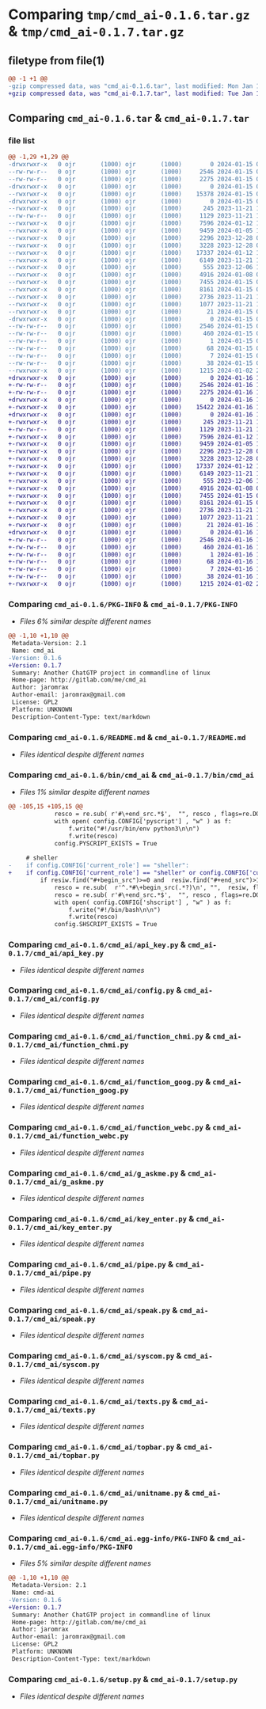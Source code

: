 # Comparing `tmp/cmd_ai-0.1.6.tar.gz` & `tmp/cmd_ai-0.1.7.tar.gz`

## filetype from file(1)

```diff
@@ -1 +1 @@
-gzip compressed data, was "cmd_ai-0.1.6.tar", last modified: Mon Jan 15 09:50:28 2024, max compression
+gzip compressed data, was "cmd_ai-0.1.7.tar", last modified: Tue Jan 16 15:06:41 2024, max compression
```

## Comparing `cmd_ai-0.1.6.tar` & `cmd_ai-0.1.7.tar`

### file list

```diff
@@ -1,29 +1,29 @@
-drwxrwxr-x   0 ojr       (1000) ojr       (1000)        0 2024-01-15 09:50:28.433340 cmd_ai-0.1.6/
--rw-rw-r--   0 ojr       (1000) ojr       (1000)     2546 2024-01-15 09:50:28.433340 cmd_ai-0.1.6/PKG-INFO
--rw-rw-r--   0 ojr       (1000) ojr       (1000)     2275 2024-01-15 09:50:23.000000 cmd_ai-0.1.6/README.md
-drwxrwxr-x   0 ojr       (1000) ojr       (1000)        0 2024-01-15 09:50:28.433340 cmd_ai-0.1.6/bin/
--rwxrwxr-x   0 ojr       (1000) ojr       (1000)    15378 2024-01-15 09:50:25.000000 cmd_ai-0.1.6/bin/cmd_ai
-drwxrwxr-x   0 ojr       (1000) ojr       (1000)        0 2024-01-15 09:50:28.433340 cmd_ai-0.1.6/cmd_ai/
--rwxrwxr-x   0 ojr       (1000) ojr       (1000)      245 2023-11-21 14:40:25.000000 cmd_ai-0.1.6/cmd_ai/__init__.py
--rw-rw-r--   0 ojr       (1000) ojr       (1000)     1129 2023-11-21 16:13:50.000000 cmd_ai-0.1.6/cmd_ai/api_key.py
--rwxrwxr-x   0 ojr       (1000) ojr       (1000)     7596 2024-01-12 15:46:05.000000 cmd_ai-0.1.6/cmd_ai/config.py
--rwxrwxr-x   0 ojr       (1000) ojr       (1000)     9459 2024-01-05 12:51:47.000000 cmd_ai-0.1.6/cmd_ai/function_chmi.py
--rwxrwxr-x   0 ojr       (1000) ojr       (1000)     2296 2023-12-28 08:29:31.000000 cmd_ai-0.1.6/cmd_ai/function_goog.py
--rwxrwxr-x   0 ojr       (1000) ojr       (1000)     3228 2023-12-28 08:29:31.000000 cmd_ai-0.1.6/cmd_ai/function_webc.py
--rwxrwxr-x   0 ojr       (1000) ojr       (1000)    17337 2024-01-12 15:56:37.000000 cmd_ai-0.1.6/cmd_ai/g_askme.py
--rwxrwxr-x   0 ojr       (1000) ojr       (1000)     6149 2023-11-21 16:13:50.000000 cmd_ai-0.1.6/cmd_ai/key_enter.py
--rwxrwxr-x   0 ojr       (1000) ojr       (1000)      555 2023-12-06 16:02:32.000000 cmd_ai-0.1.6/cmd_ai/pipe.py
--rwxrwxr-x   0 ojr       (1000) ojr       (1000)     4916 2024-01-08 08:00:50.000000 cmd_ai-0.1.6/cmd_ai/speak.py
--rwxrwxr-x   0 ojr       (1000) ojr       (1000)     7455 2024-01-15 09:50:11.000000 cmd_ai-0.1.6/cmd_ai/syscom.py
--rwxrwxr-x   0 ojr       (1000) ojr       (1000)     8161 2024-01-15 09:50:11.000000 cmd_ai-0.1.6/cmd_ai/texts.py
--rwxrwxr-x   0 ojr       (1000) ojr       (1000)     2736 2023-11-21 16:13:51.000000 cmd_ai-0.1.6/cmd_ai/topbar.py
--rwxrwxr-x   0 ojr       (1000) ojr       (1000)     1077 2023-11-21 16:13:51.000000 cmd_ai-0.1.6/cmd_ai/unitname.py
--rwxrwxr-x   0 ojr       (1000) ojr       (1000)       21 2024-01-15 09:50:28.000000 cmd_ai-0.1.6/cmd_ai/version.py
-drwxrwxr-x   0 ojr       (1000) ojr       (1000)        0 2024-01-15 09:50:28.433340 cmd_ai-0.1.6/cmd_ai.egg-info/
--rw-rw-r--   0 ojr       (1000) ojr       (1000)     2546 2024-01-15 09:50:28.000000 cmd_ai-0.1.6/cmd_ai.egg-info/PKG-INFO
--rw-rw-r--   0 ojr       (1000) ojr       (1000)      460 2024-01-15 09:50:28.000000 cmd_ai-0.1.6/cmd_ai.egg-info/SOURCES.txt
--rw-rw-r--   0 ojr       (1000) ojr       (1000)        1 2024-01-15 09:50:28.000000 cmd_ai-0.1.6/cmd_ai.egg-info/dependency_links.txt
--rw-rw-r--   0 ojr       (1000) ojr       (1000)       68 2024-01-15 09:50:28.000000 cmd_ai-0.1.6/cmd_ai.egg-info/requires.txt
--rw-rw-r--   0 ojr       (1000) ojr       (1000)        7 2024-01-15 09:50:28.000000 cmd_ai-0.1.6/cmd_ai.egg-info/top_level.txt
--rw-rw-r--   0 ojr       (1000) ojr       (1000)       38 2024-01-15 09:50:28.433340 cmd_ai-0.1.6/setup.cfg
--rwxrwxr-x   0 ojr       (1000) ojr       (1000)     1215 2024-01-02 20:26:23.000000 cmd_ai-0.1.6/setup.py
+drwxrwxr-x   0 ojr       (1000) ojr       (1000)        0 2024-01-16 15:06:41.565851 cmd_ai-0.1.7/
+-rw-rw-r--   0 ojr       (1000) ojr       (1000)     2546 2024-01-16 15:06:41.565851 cmd_ai-0.1.7/PKG-INFO
+-rw-rw-r--   0 ojr       (1000) ojr       (1000)     2275 2024-01-16 15:06:38.000000 cmd_ai-0.1.7/README.md
+drwxrwxr-x   0 ojr       (1000) ojr       (1000)        0 2024-01-16 15:06:41.561851 cmd_ai-0.1.7/bin/
+-rwxrwxr-x   0 ojr       (1000) ojr       (1000)    15422 2024-01-16 15:06:40.000000 cmd_ai-0.1.7/bin/cmd_ai
+drwxrwxr-x   0 ojr       (1000) ojr       (1000)        0 2024-01-16 15:06:41.565851 cmd_ai-0.1.7/cmd_ai/
+-rwxrwxr-x   0 ojr       (1000) ojr       (1000)      245 2023-11-21 14:40:25.000000 cmd_ai-0.1.7/cmd_ai/__init__.py
+-rw-rw-r--   0 ojr       (1000) ojr       (1000)     1129 2023-11-21 16:13:50.000000 cmd_ai-0.1.7/cmd_ai/api_key.py
+-rwxrwxr-x   0 ojr       (1000) ojr       (1000)     7596 2024-01-12 15:46:05.000000 cmd_ai-0.1.7/cmd_ai/config.py
+-rwxrwxr-x   0 ojr       (1000) ojr       (1000)     9459 2024-01-05 12:51:47.000000 cmd_ai-0.1.7/cmd_ai/function_chmi.py
+-rwxrwxr-x   0 ojr       (1000) ojr       (1000)     2296 2023-12-28 08:29:31.000000 cmd_ai-0.1.7/cmd_ai/function_goog.py
+-rwxrwxr-x   0 ojr       (1000) ojr       (1000)     3228 2023-12-28 08:29:31.000000 cmd_ai-0.1.7/cmd_ai/function_webc.py
+-rwxrwxr-x   0 ojr       (1000) ojr       (1000)    17337 2024-01-12 15:56:37.000000 cmd_ai-0.1.7/cmd_ai/g_askme.py
+-rwxrwxr-x   0 ojr       (1000) ojr       (1000)     6149 2023-11-21 16:13:50.000000 cmd_ai-0.1.7/cmd_ai/key_enter.py
+-rwxrwxr-x   0 ojr       (1000) ojr       (1000)      555 2023-12-06 16:02:32.000000 cmd_ai-0.1.7/cmd_ai/pipe.py
+-rwxrwxr-x   0 ojr       (1000) ojr       (1000)     4916 2024-01-08 08:00:50.000000 cmd_ai-0.1.7/cmd_ai/speak.py
+-rwxrwxr-x   0 ojr       (1000) ojr       (1000)     7455 2024-01-15 09:50:11.000000 cmd_ai-0.1.7/cmd_ai/syscom.py
+-rwxrwxr-x   0 ojr       (1000) ojr       (1000)     8161 2024-01-15 09:50:11.000000 cmd_ai-0.1.7/cmd_ai/texts.py
+-rwxrwxr-x   0 ojr       (1000) ojr       (1000)     2736 2023-11-21 16:13:51.000000 cmd_ai-0.1.7/cmd_ai/topbar.py
+-rwxrwxr-x   0 ojr       (1000) ojr       (1000)     1077 2023-11-21 16:13:51.000000 cmd_ai-0.1.7/cmd_ai/unitname.py
+-rwxrwxr-x   0 ojr       (1000) ojr       (1000)       21 2024-01-16 15:06:41.000000 cmd_ai-0.1.7/cmd_ai/version.py
+drwxrwxr-x   0 ojr       (1000) ojr       (1000)        0 2024-01-16 15:06:41.565851 cmd_ai-0.1.7/cmd_ai.egg-info/
+-rw-rw-r--   0 ojr       (1000) ojr       (1000)     2546 2024-01-16 15:06:41.000000 cmd_ai-0.1.7/cmd_ai.egg-info/PKG-INFO
+-rw-rw-r--   0 ojr       (1000) ojr       (1000)      460 2024-01-16 15:06:41.000000 cmd_ai-0.1.7/cmd_ai.egg-info/SOURCES.txt
+-rw-rw-r--   0 ojr       (1000) ojr       (1000)        1 2024-01-16 15:06:41.000000 cmd_ai-0.1.7/cmd_ai.egg-info/dependency_links.txt
+-rw-rw-r--   0 ojr       (1000) ojr       (1000)       68 2024-01-16 15:06:41.000000 cmd_ai-0.1.7/cmd_ai.egg-info/requires.txt
+-rw-rw-r--   0 ojr       (1000) ojr       (1000)        7 2024-01-16 15:06:41.000000 cmd_ai-0.1.7/cmd_ai.egg-info/top_level.txt
+-rw-rw-r--   0 ojr       (1000) ojr       (1000)       38 2024-01-16 15:06:41.565851 cmd_ai-0.1.7/setup.cfg
+-rwxrwxr-x   0 ojr       (1000) ojr       (1000)     1215 2024-01-02 20:26:23.000000 cmd_ai-0.1.7/setup.py
```

### Comparing `cmd_ai-0.1.6/PKG-INFO` & `cmd_ai-0.1.7/PKG-INFO`

 * *Files 6% similar despite different names*

```diff
@@ -1,10 +1,10 @@
 Metadata-Version: 2.1
 Name: cmd_ai
-Version: 0.1.6
+Version: 0.1.7
 Summary: Another ChatGTP project in commandline of linux
 Home-page: http://gitlab.com/me/cmd_ai
 Author: jaromrax
 Author-email: jaromrax@gmail.com
 License: GPL2
 Platform: UNKNOWN
 Description-Content-Type: text/markdown
```

### Comparing `cmd_ai-0.1.6/README.md` & `cmd_ai-0.1.7/README.md`

 * *Files identical despite different names*

### Comparing `cmd_ai-0.1.6/bin/cmd_ai` & `cmd_ai-0.1.7/bin/cmd_ai`

 * *Files 1% similar despite different names*

```diff
@@ -105,15 +105,15 @@
             resco = re.sub( r'#\+end_src.*$',  "", resco , flags=re.DOTALL) # ignore \n
             with open( config.CONFIG['pyscript'] , "w" ) as f:
                 f.write("#!/usr/bin/env python3\n\n")
                 f.write(resco)
             config.PYSCRIPT_EXISTS = True
 
     # sheller
-    if config.CONFIG['current_role'] == "sheller":
+    if config.CONFIG['current_role'] == "sheller" or config.CONFIG['current_role'] == "piper":
         if resiw.find("#+begin_src")>=0 and  resiw.find("#+end_src")>10:
             resco = re.sub(  r'^.*#\+begin_src(.*?)\n', "",  resiw, flags=re.DOTALL ) # ignore \n
             resco = re.sub( r'#\+end_src.*$',  "", resco , flags=re.DOTALL) # ignore \n
             with open( config.CONFIG['shscript'] , "w" ) as f:
                 f.write("#!/bin/bash\n\n")
                 f.write(resco)
             config.SHSCRIPT_EXISTS = True
```

### Comparing `cmd_ai-0.1.6/cmd_ai/api_key.py` & `cmd_ai-0.1.7/cmd_ai/api_key.py`

 * *Files identical despite different names*

### Comparing `cmd_ai-0.1.6/cmd_ai/config.py` & `cmd_ai-0.1.7/cmd_ai/config.py`

 * *Files identical despite different names*

### Comparing `cmd_ai-0.1.6/cmd_ai/function_chmi.py` & `cmd_ai-0.1.7/cmd_ai/function_chmi.py`

 * *Files identical despite different names*

### Comparing `cmd_ai-0.1.6/cmd_ai/function_goog.py` & `cmd_ai-0.1.7/cmd_ai/function_goog.py`

 * *Files identical despite different names*

### Comparing `cmd_ai-0.1.6/cmd_ai/function_webc.py` & `cmd_ai-0.1.7/cmd_ai/function_webc.py`

 * *Files identical despite different names*

### Comparing `cmd_ai-0.1.6/cmd_ai/g_askme.py` & `cmd_ai-0.1.7/cmd_ai/g_askme.py`

 * *Files identical despite different names*

### Comparing `cmd_ai-0.1.6/cmd_ai/key_enter.py` & `cmd_ai-0.1.7/cmd_ai/key_enter.py`

 * *Files identical despite different names*

### Comparing `cmd_ai-0.1.6/cmd_ai/pipe.py` & `cmd_ai-0.1.7/cmd_ai/pipe.py`

 * *Files identical despite different names*

### Comparing `cmd_ai-0.1.6/cmd_ai/speak.py` & `cmd_ai-0.1.7/cmd_ai/speak.py`

 * *Files identical despite different names*

### Comparing `cmd_ai-0.1.6/cmd_ai/syscom.py` & `cmd_ai-0.1.7/cmd_ai/syscom.py`

 * *Files identical despite different names*

### Comparing `cmd_ai-0.1.6/cmd_ai/texts.py` & `cmd_ai-0.1.7/cmd_ai/texts.py`

 * *Files identical despite different names*

### Comparing `cmd_ai-0.1.6/cmd_ai/topbar.py` & `cmd_ai-0.1.7/cmd_ai/topbar.py`

 * *Files identical despite different names*

### Comparing `cmd_ai-0.1.6/cmd_ai/unitname.py` & `cmd_ai-0.1.7/cmd_ai/unitname.py`

 * *Files identical despite different names*

### Comparing `cmd_ai-0.1.6/cmd_ai.egg-info/PKG-INFO` & `cmd_ai-0.1.7/cmd_ai.egg-info/PKG-INFO`

 * *Files 5% similar despite different names*

```diff
@@ -1,10 +1,10 @@
 Metadata-Version: 2.1
 Name: cmd-ai
-Version: 0.1.6
+Version: 0.1.7
 Summary: Another ChatGTP project in commandline of linux
 Home-page: http://gitlab.com/me/cmd_ai
 Author: jaromrax
 Author-email: jaromrax@gmail.com
 License: GPL2
 Platform: UNKNOWN
 Description-Content-Type: text/markdown
```

### Comparing `cmd_ai-0.1.6/setup.py` & `cmd_ai-0.1.7/setup.py`

 * *Files identical despite different names*

